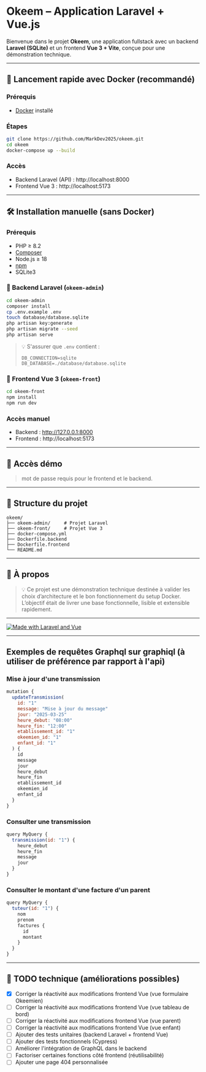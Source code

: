 # Okeem – Application Laravel + Vue.js

Bienvenue dans le projet **Okeem**, une application fullstack avec un backend **Laravel (SQLite)** et un frontend **Vue 3 + Vite**, conçue pour une démonstration technique.

---

## 🚀 Lancement rapide avec Docker (recommandé)

### Prérequis

- [Docker](https://www.docker.com/) installé

### Étapes

```bash
git clone https://github.com/MarkDev2025/okeem.git
cd okeem
docker-compose up --build
```

### Accès

- Backend Laravel (API) : http://localhost:8000
- Frontend Vue 3 : http://localhost:5173

---

## 🛠️ Installation manuelle (sans Docker)

### Prérequis

- PHP ≥ 8.2
- [Composer](https://getcomposer.org/)
- Node.js ≥ 18
- [npm](https://www.npmjs.com/)
- SQLite3

### 🔧 Backend Laravel (`okeem-admin`)

```bash
cd okeem-admin
composer install
cp .env.example .env
touch database/database.sqlite
php artisan key:generate
php artisan migrate --seed
php artisan serve
```

> 💡 S'assurer que `.env` contient :
>
> ```env
> DB_CONNECTION=sqlite
> DB_DATABASE=./database/database.sqlite
> ```

### 🎨 Frontend Vue 3 (`okeem-front`)

```bash
cd okeem-front
npm install
npm run dev
```

### Accès manuel

- Backend : http://127.0.0.1:8000
- Frontend : http://localhost:5173

---

## 🔐 Accès démo

> mot de passe requis pour le frontend et le backend.

---

## 📁 Structure du projet

```
okeem/
├── okeem-admin/     # Projet Laravel
├── okeem-front/     # Projet Vue 3
├── docker-compose.yml
├── Dockerfile.backend
├── Dockerfile.frontend
└── README.md
```

---

## 🧾 À propos

> 💡 Ce projet est une démonstration technique destinée à valider les choix d’architecture et le bon fonctionnement du setup Docker. L’objectif était de livrer une base fonctionnelle, lisible et extensible rapidement.

---

[![Made with Laravel and Vue](https://img.shields.io/badge/Built%20with-Laravel%20%26%20Vue.js-brightgreen)]()

---

## Exemples de requêtes Graphql sur graphiql (à utiliser de préférence par rapport à l'api)

### Mise à jour d'une transmission

```js
mutation {
  updateTransmission(
    id: "1"
    message: "Mise à jour du message"
    jour: "2025-03-25"
    heure_debut: "08:00"
    heure_fin: "12:00"
    etablissement_id: "1"
    okeemien_id: "1"
    enfant_id: "1"
  ) {
    id
    message
    jour
    heure_debut
    heure_fin
    etablissement_id
    okeemien_id
    enfant_id
  }
}
```

### Consulter une transmission

```js
query MyQuery {
  transmission(id: "1") {
    heure_debut
    heure_fin
    message
    jour
  }
}
```

### Consulter le montant d'une facture d'un parent

```js
query MyQuery {
  tuteur(id: "1") {
    nom
    prenom
    factures {
      id
      montant
    }
  }
}
```

---

## 📌 TODO technique (améliorations possibles)

- [x] Corriger la réactivité aux modifications frontend Vue (vue formulaire Okeemien)
- [ ] Corriger la réactivité aux modifications frontend Vue (vue tableau de bord)
- [ ] Corriger la réactivité aux modifications frontend Vue (vue parent)
- [ ] Corriger la réactivité aux modifications frontend Vue (vue enfant)
- [ ] Ajouter des tests unitaires (backend Laravel + frontend Vue)
- [ ] Ajouter des tests fonctionnels (Cypress)
- [ ] Améliorer l'intégration de GraphQL dans le backend
- [ ] Factoriser certaines fonctions côté frontend (réutilisabilité)
- [ ] Ajouter une page 404 personnalisée
